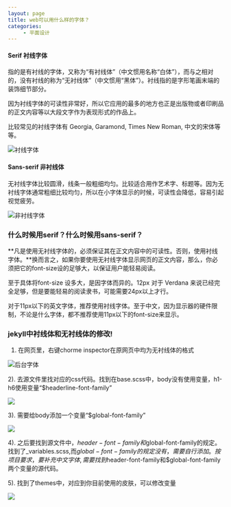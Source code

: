 ```yaml
---
layout: page
title: web可以用什么样的字体？
categories:
     - 平面设计
---
```


#### Serif 衬线字体
指的是有衬线的字体，又称为“有衬线体”（中文惯用名称“白体”），而与之相对的，没有衬线的称为“无衬线体”（中文惯用“黑体”）。衬线指的是字形笔画末端的装饰细节部分。

因为衬线字体的可读性非常好，所以它应用的最多的地方也正是出版物或者印刷品的正文内容等以大段文字作为表现形式的作品上。

比较常见的衬线字体有 Georgia, Garamond, Times New Roman, 中文的宋体等等。

![衬线字体](https://gitee.com/hukaif/hukaif/raw/gh-pages/assets/images/chenxian.png "chenxian.png")




#### Sans-serif 非衬线体
无衬线字体比较圆滑，线条一般粗细均匀。比较适合用作艺术字、标题等。因为无衬线字体通常粗细比较均匀，所以在小字体显示的时候，可读性会降低，容易引起视觉疲劳。

![非衬线字体](https://gitee.com/hukaif/hukaif/raw/gh-pages/assets/images/feichen.png "feichen")


### 什么时候用serif？什么时候用sans-serif？

**凡是使用无衬线字体的，必须保证其在正文内容中的可读性。否则，使用衬线字体。**换而言之，如果你要使用无衬线字体显示网页的正文内容，那么，你必须把它的font-size设的足够大，以保证用户能轻易阅读。

至于具体将font-size 设多大，是因字体而异的。12px 对于 Verdana 来说已经完全足够，但是要能轻易的阅读隶书，可能需要24px以上才行。

对于11px以下的英文字体，推荐使用衬线字体。至于中文，因为显示器的硬件限制，不论是什么字体，都不推荐使用11px以下的font-size来显示。

### jekyll中衬线体和无衬线体的修改!

1. 在网页里，右键chorme inspector在原网页中均为无衬线体的格式

![后台字体](https://gitee.com/hukaif/hukaif/raw/gh-pages/assets/images/后台字体.png)  

2). 去源文件里找对应的css代码。找到在base.scss中，body没有使用变量，h1-h6使用变量“$headerline-font-family”

![](https://gitee.com/hukaif/hukaif/raw/gh-pages/assets/images/cssziti.png)  

3). 需要给body添加一个变量“$global-font-family”

![](https://gitee.com/hukaif/hukaif/raw/gh-pages/assets/images/cssziti2.png)

4). 之后要找到源文件中，$header-font-family和$global-font-family的规定。找到了_variables.scss,而$global-font-family的规定没有，需要自行添加。
按项目要求，要补充中文字体,需要找到$header-font-family和$global-font-family两个变量的源代码。

5). 找到了themes中，对应到你目前使用的皮肤，可以修改变量

![](https://gitee.com/hukaif/hukaif/raw/gh-pages/assets/images/css3.png)
